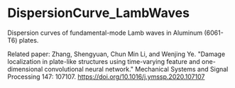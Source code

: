 # DispersionCurve_LambWaves
Dispersion curves of fundamental-mode Lamb waves in Aluminum (6061-T6) plates.

Related paper:
Zhang, Shengyuan, Chun Min Li, and Wenjing Ye. "Damage localization in plate-like structures using time-varying feature and one-dimensional convolutional neural network." Mechanical Systems and Signal Processing 147: 107107.
https://doi.org/10.1016/j.ymssp.2020.107107
